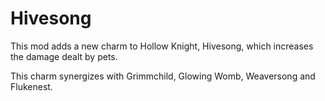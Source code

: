 # Hivesong

This mod adds a new charm to Hollow Knight, Hivesong, which increases the damage dealt by pets. 

This charm synergizes with Grimmchild, Glowing Womb, Weaversong and Flukenest.
